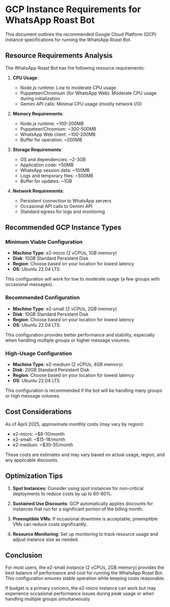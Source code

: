 # GCP Instance Requirements for WhatsApp Roast Bot

This document outlines the recommended Google Cloud Platform (GCP) instance specifications for running the WhatsApp Roast Bot.

## Resource Requirements Analysis

The WhatsApp Roast Bot has the following resource requirements:

1. **CPU Usage**:

   - Node.js runtime: Low to moderate CPU usage
   - Puppeteer/Chromium (for WhatsApp Web): Moderate CPU usage during initialization
   - Gemini API calls: Minimal CPU usage (mostly network I/O)

2. **Memory Requirements**:

   - Node.js runtime: ~100-200MB
   - Puppeteer/Chromium: ~300-500MB
   - WhatsApp Web client: ~100-200MB
   - Buffer for operation: ~200MB

3. **Storage Requirements**:

   - OS and dependencies: ~2-3GB
   - Application code: <50MB
   - WhatsApp session data: ~100MB
   - Logs and temporary files: ~500MB
   - Buffer for updates: ~1GB

4. **Network Requirements**:
   - Persistent connection to WhatsApp servers
   - Occasional API calls to Gemini API
   - Standard egress for logs and monitoring

## Recommended GCP Instance Types

### Minimum Viable Configuration

- **Machine Type**: e2-micro (2 vCPUs, 1GB memory)
- **Disk**: 10GB Standard Persistent Disk
- **Region**: Choose based on your location for lowest latency
- **OS**: Ubuntu 22.04 LTS

This configuration will work for low to moderate usage (a few groups with occasional messages).

### Recommended Configuration

- **Machine Type**: e2-small (2 vCPUs, 2GB memory)
- **Disk**: 10GB Standard Persistent Disk
- **Region**: Choose based on your location for lowest latency
- **OS**: Ubuntu 22.04 LTS

This configuration provides better performance and stability, especially when handling multiple groups or higher message volumes.

### High-Usage Configuration

- **Machine Type**: e2-medium (2 vCPUs, 4GB memory)
- **Disk**: 20GB Standard Persistent Disk
- **Region**: Choose based on your location for lowest latency
- **OS**: Ubuntu 22.04 LTS

This configuration is recommended if the bot will be handling many groups or high message volumes.

## Cost Considerations

As of April 2025, approximate monthly costs (may vary by region):

- e2-micro: ~$8-10/month
- e2-small: ~$15-18/month
- e2-medium: ~$30-35/month

These costs are estimates and may vary based on actual usage, region, and any applicable discounts.

## Optimization Tips

1. **Spot Instances**: Consider using spot instances for non-critical deployments to reduce costs by up to 60-80%.

2. **Sustained Use Discounts**: GCP automatically applies discounts for instances that run for a significant portion of the billing month.

3. **Preemptible VMs**: If occasional downtime is acceptable, preemptible VMs can reduce costs significantly.

4. **Resource Monitoring**: Set up monitoring to track resource usage and adjust instance size as needed.

## Conclusion

For most users, the e2-small instance (2 vCPUs, 2GB memory) provides the best balance of performance and cost for running the WhatsApp Roast Bot. This configuration ensures stable operation while keeping costs reasonable.

If budget is a primary concern, the e2-micro instance can work but may experience occasional performance issues during peak usage or when handling multiple groups simultaneously.
